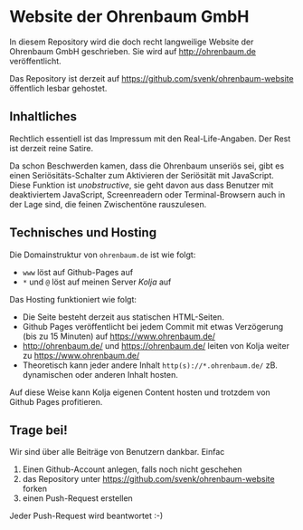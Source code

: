 # Website der Ohrenbaum GmbH

In diesem Repository wird die doch recht langweilige Website der
Ohrenbaum GmbH geschrieben. Sie wird auf http://ohrenbaum.de
veröffentlicht.

Das Repository ist derzeit auf
https://github.com/svenk/ohrenbaum-website öffentlich lesbar
gehostet.

## Inhaltliches

Rechtlich essentiell ist das Impressum mit den Real-Life-Angaben.
Der Rest ist derzeit reine Satire.

Da schon Beschwerden kamen, dass die Ohrenbaum unseriös sei, gibt
es einen Seriösitäts-Schalter zum Aktivieren der Seriösität mit
JavaScript. Diese Funktion ist *unobstructive*, sie geht davon aus
dass Benutzer mit deaktiviertem JavaScript, Screenreadern oder
Terminal-Browsern auch in der Lage sind, die feinen Zwischentöne
rauszulesen.

## Technisches und Hosting

Die Domainstruktur von `ohrenbaum.de` ist wie folgt:

* `www` löst auf Github-Pages auf
* `*` und `@` löst auf meinen Server *Kolja* auf

Das Hosting funktioniert wie folgt:

* Die Seite besteht derzeit aus statischen HTML-Seiten.
* Github Pages veröffentlicht bei jedem Commit mit etwas Verzögerung
  (bis zu 15 Minuten) auf https://www.ohrenbaum.de/
* http://ohrenbaum.de/ und https://ohrenbaum.de/ leiten von Kolja
  weiter zu https://www.ohrenbaum.de/
* Theoretisch kann jeder andere Inhalt `http(s)://*.ohrenbaum.de/`
  zB. dynamischen oder anderen Inhalt hosten.

Auf diese Weise kann Kolja eigenen Content hosten und trotzdem
von Github Pages profitieren.

## Trage bei!

Wir sind über alle Beiträge von Benutzern dankbar. Einfac

1. Einen Github-Account anlegen, falls noch nicht geschehen
2. das Repository unter https://github.com/svenk/ohrenbaum-website forken
3. einen Push-Request erstellen

Jeder Push-Request wird beantwortet :-)
